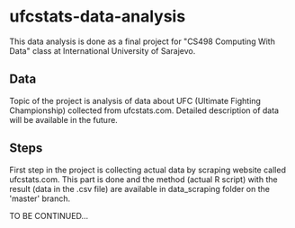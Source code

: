 # ufcstats-data-analysis

This data analysis is done as a final project for "CS498 Computing With Data" class at International University of Sarajevo.

## Data

Topic of the project is analysis of data about UFC (Ultimate Fighting Championship) collected from ufcstats.com. Detailed description of data will be available in the future.

## Steps

First step in the project is collecting actual data by scraping website called ufcstats.com. This part is done and the method (actual R script) with the result (data in the .csv file) are available in data_scraping folder on the 'master' branch.


TO BE CONTINUED...

